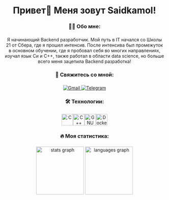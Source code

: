 ###

<h1 align="center">Привет👋 Меня зовут Saidkamol!</h1>


###

###

<h3 align="center">🧑‍💻  Обо мне:</h3>

###

<p align="center">Я начинающий Backend разработчик. Мой путь в IT начался со Школы 21 от Сбера, где я прошел интенсив. После интенсива был промежуток в основном обучении, где я пробовал себя во многих направлениях, изучал язык Си и C++, также работал в области data science, но больше всего меня зацепила Backend разработка!</p>



###

<h3 align="center"> 💬 Свяжитесь со мной:</h3>

###
<div align="center">
    <a href="mailto:jorabekkamolov101@gmail.com">
        <img src="https://img.shields.io/badge/Gmail-D14836?style=for-the-badge&logo=gmail&logoColor=white" alt="Gmail" />
    </a>
    <a href="https://t.me/turnerko">
        <img src="https://img.shields.io/badge/Telegram-0088CC?style=for-the-badge&logo=telegram&logoColor=white" alt="Telegram" />
    </a>
</div>


<h3 align="center">🛠 Технологии:</h3>

###

<p align="center">
<a href="https://docs.microsoft.com/en-us/cpp/?view=msvc-170" target="_blank" rel="noreferrer"><img src="https://raw.githubusercontent.com/danielcranney/readme-generator/main/public/icons/skills/c-colored.svg" width="36" height="36" alt="C" /></a><a href="https://docs.microsoft.com/en-us/cpp/?view=msvc-170" target="_blank" rel="noreferrer"><img src="https://raw.githubusercontent.com/danielcranney/readme-generator/main/public/icons/skills/cplusplus-colored.svg" width="36" height="36" alt="C++" /></a><a href="https://www.gnu.org/software/bash/" target="_blank" rel="noreferrer"><img src="https://raw.githubusercontent.com/danielcranney/readme-generator/main/public/icons/skills/gnubash.svg" width="36" height="36" alt="GNU Bash" /></a><a href="https://www.docker.com/" target="_blank" rel="noreferrer"><img src="https://raw.githubusercontent.com/danielcranney/readme-generator/main/public/icons/skills/docker-colored.svg" width="36" height="36" alt="Docker" /></a>
</p>

###

<h3 align="center">🔥 Моя статистика:</h3>


###

<div align="center">
  <img src="https://github-readme-stats.vercel.app/api?username=saidkamoldev&hide_title=false&hide_rank=false&show_icons=true&include_all_commits=true&count_private=true&disable_animations=false&theme=dracula&locale=en&hide_border=false&order=1" height="150" alt="stats graph"  />
  <img src="https://github-readme-stats.vercel.app/api/top-langs?username=saidkamoldev&locale=en&hide_title=false&layout=compact&card_width=320&langs_count=5&theme=dracula&hide_border=false&order=2" height="150" alt="languages graph"  />
</div>

###
